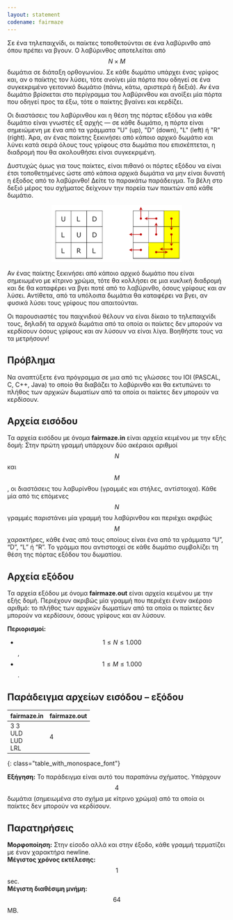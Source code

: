 ```yaml
---
layout: statement
codename: fairmaze
---
```


Σε ένα τηλεπαιχνίδι, οι παίκτες τοποθετούνται σε ένα λαβύρινθο από όπου πρέπει να βγουν. Ο λαβύρινθος αποτελείται από $$N \times M$$ δωμάτια σε διάταξη ορθογωνίου. Σε κάθε δωμάτιο υπάρχει ένας γρίφος και, αν ο παίκτης τον λύσει, τότε ανοίγει μία πόρτα που οδηγεί σε ένα συγκεκριμένο γειτονικό δωμάτιο (πάνω, κάτω, αριστερά ή δεξιά). Αν ένα δωμάτιο βρίσκεται στο περίγραμμα του λαβύρινθου και ανοίξει μία πόρτα που οδηγεί προς τα έξω, τότε ο παίκτης βγαίνει και κερδίζει.

Οι διαστάσεις του λαβύρινθου και η θέση της πόρτας εξόδου για κάθε δωμάτιο είναι γνωστές εξ αρχής — σε κάθε δωμάτιο, η πόρτα είναι σημειώμενη με ένα από τα γράμματα "U" (up), "D" (down), "L" (left) ή "R" (right). Άρα, αν ένας παίκτης ξεκινήσει από κάποιο αρχικό δωμάτιο και λύνει κατά σειρά όλους τους γρίφους στα δωμάτια που επισκέπτεται, η διαδρομή που θα ακολουθήσει είναι συγκεκριμένη.

Δυστυχώς όμως για τους παίκτες, είναι πιθανό οι πόρτες εξόδου να είναι έτσι τοποθετημένες ώστε από κάποια αρχικά δωμάτια να μην είναι δυνατή η έξοδος από το λαβύρινθο! Δείτε το παρακάτω παράδειγμα. Τα βέλη στο δεξιό μέρος του σχήματος δείχνουν την πορεία των παικτών από κάθε δωμάτιο.

<center>
<img src="/assets/33-pdp-blyk-fairmaze-statement.png" width="300">
</center>

Αν ένας παίκτης ξεκινήσει από κάποιο αρχικό δωμάτιο που είναι σημειωμένο με κίτρινο χρώμα, τότε θα κολλήσει σε μια κυκλική διαδρομή και δε θα καταφέρει να βγει ποτέ από το λαβύρινθο, όσους γρίφους και αν λύσει. Αντίθετα, από τα υπόλοιπα δωμάτια θα καταφέρει να βγει, αν φυσικά λύσει τους γρίφους που απαιτούνται.

Οι παρουσιαστές του παιχνιδιού θέλουν να είναι δίκαιο το τηλεπαιχνίδι τους, δηλαδή τα αρχικά δωμάτια από τα οποία οι παίκτες δεν μπορούν να κερδίσουν όσους γρίφους και αν λύσουν να είναι λίγα. Βοηθήστε τους να τα μετρήσουν!

## Πρόβλημα

Να αναπτύξετε ένα πρόγραμμα σε μια από τις γλώσσες του IOI (PASCAL, C, C++, Java) το οποίο θα διαβάζει το λαβύρινθο και θα εκτυπώνει το πλήθος των αρχικών δωματίων από τα οποία οι παίκτες δεν μπορούν να κερδίσουν.

## Αρχεία εισόδου

Τα αρχεία εισόδου με όνομα **fairmaze.in** είναι αρχεία κειμένου με την εξής δομή: Στην πρώτη γραμμή υπάρχουν δύο ακέραιοι αριθμοί $$N$$ και $$M$$, οι διαστάσεις του λαβυρίνθου (γραμμές και στήλες, αντίστοιχα). Κάθε μία από τις επόμενες $$N$$ γραμμές παριστάνει μία γραμμή του λαβύρινθου και περιέχει ακριβώς $$M$$ χαρακτήρες, κάθε ένας από τους οποίους είναι ένα από τα γράμματα “U”, “D”, “L” ή “R”. Το γράμμα που αντιστοιχεί σε κάθε δωμάτιο συμβολίζει τη θέση της πόρτας εξόδου του δωματίου.

## Αρχεία εξόδου

Τα αρχεία εξόδου με όνομα **fairmaze.out** είναι αρχεία κειμένου με την εξής δομή. Περιέχουν ακριβώς μία γραμμή που περιέχει έναν ακέραιο αριθμό: το πλήθος των αρχικών δωματίων από τα οποία οι παίκτες δεν μπορούν να κερδίσουν, όσους γρίφους και αν λύσουν.

**Περιορισμοί:**

 - $$1 ≤ N ≤ 1.000$$,
 - $$1 ≤ M ≤ 1.000$$.


## Παράδειγμα αρχείων εισόδου – εξόδου

| **fairmaze.in**      | **fairmaze.out** |
| :--- | :--- |
| 3 3 <br> ULD <br> LUD <br> LRL <br> | 4 |
{: class="table_with_monospace_font"}

**Εξήγηση:** To παράδειγμα είναι αυτό του παραπάνω σχήματος. Υπάρχουν $$4$$ δωμάτια (σημειωμένα στο σχήμα με κίτρινο χρώμα) από τα οποία οι παίκτες δεν μπορούν να κερδίσουν.

## Παρατηρήσεις

**Μορφοποίηση:** Στην είσοδο αλλά και στην έξοδο, κάθε γραμμή τερματίζει με έναν χαρακτήρα newline. <br>
**Μέγιστος χρόνος εκτέλεσης:** $$1$$ sec. <br>
**Μέγιστη διαθέσιμη μνήμη:** $$64$$ MB.

